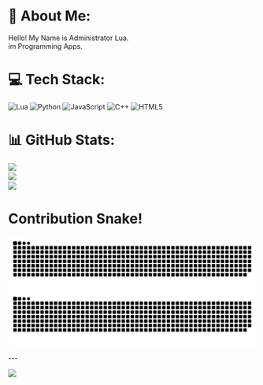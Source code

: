 # 💫 About Me:
Hello! My Name is Administrator Lua. <br>im Programming Apps.


# 💻 Tech Stack:
![Lua](https://img.shields.io/badge/lua-%232C2D72.svg?style=for-the-badge&logo=lua&logoColor=white) ![Python](https://img.shields.io/badge/python-3670A0?style=for-the-badge&logo=python&logoColor=ffdd54) ![JavaScript](https://img.shields.io/badge/javascript-%23323330.svg?style=for-the-badge&logo=javascript&logoColor=%23F7DF1E) ![C++](https://img.shields.io/badge/c++-%2300599C.svg?style=for-the-badge&logo=c%2B%2B&logoColor=white) ![HTML5](https://img.shields.io/badge/html5-%23E34F26.svg?style=for-the-badge&logo=html5&logoColor=white)
# 📊 GitHub Stats:
![](https://github-readme-stats.vercel.app/api?username=AdministratorLua&theme=dark&hide_border=false&include_all_commits=false&count_private=false)<br/>
![](https://github-readme-streak-stats.herokuapp.com/?user=AdministratorLua&theme=dark&hide_border=false)<br/>
![](https://github-readme-stats.vercel.app/api/top-langs/?username=AdministratorLua&theme=dark&hide_border=false&include_all_commits=false&count_private=false&layout=compact)

# Contribution Snake!

<p align="center">
    <img src="https://github.com/AdministratorLua/AdministratorLua/blob/main/Snake/github-contribution-grid-snake-dark.svg#gh-light-mode-only">
    <img src="https://github.com/AdministratorLua/AdministratorLua/blob/main/Snake/github-contribution-grid-snake.svg#gh-dark-mode-only">
</p>
---

[![](https://visitcount.itsvg.in/api?id=AdministratorLua&icon=0&color=0)](https://visitcount.itsvg.in)
